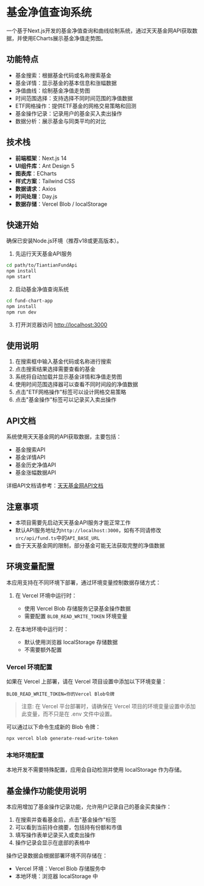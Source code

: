 # 基金净值查询系统

一个基于Next.js开发的基金净值查询和曲线绘制系统，通过天天基金网API获取数据，并使用ECharts展示基金净值走势图。

## 功能特点

- 基金搜索：根据基金代码或名称搜索基金
- 基金详情：显示基金的基本信息和涨幅数据
- 净值曲线：绘制基金净值走势图
- 时间范围选择：支持选择不同时间范围的净值数据
- ETF网格操作：提供ETF基金的网格交易策略和回测
- 基金操作记录：记录用户的基金买入卖出操作
- 数据分析：展示基金与同类平均的对比

## 技术栈

- **前端框架**：Next.js 14
- **UI组件库**：Ant Design 5
- **图表库**：ECharts
- **样式方案**：Tailwind CSS
- **数据请求**：Axios
- **时间处理**：Day.js
- **数据存储**：Vercel Blob / localStorage

## 快速开始

确保已安装Node.js环境（推荐v18或更高版本）。

1. 先运行天天基金API服务

```bash
cd path/to/TiantianFundApi
npm install
npm start
```

2. 启动基金净值查询系统

```bash
cd fund-chart-app
npm install
npm run dev
```

3. 打开浏览器访问 [http://localhost:3000](http://localhost:3000)

## 使用说明

1. 在搜索框中输入基金代码或名称进行搜索
2. 点击搜索结果选择需要查看的基金
3. 系统将自动加载并显示基金详情和净值走势图
4. 使用时间范围选择器可以查看不同时间段的净值数据
5. 点击"ETF网格操作"标签可以设计网格交易策略
6. 点击"基金操作"标签可以记录买入卖出操作

## API文档

系统使用天天基金网的API获取数据，主要包括：

- 基金搜索API
- 基金详情API
- 基金历史净值API
- 基金涨幅数据API

详细API文档请参考：[天天基金网API文档](https://kouchao.github.io/TiantianFundApi/)

## 注意事项

- 本项目需要先启动天天基金API服务才能正常工作
- 默认API服务地址为`http://localhost:3000`，如有不同请修改`src/api/fund.ts`中的`API_BASE_URL`
- 由于天天基金网的限制，部分基金可能无法获取完整的净值数据

## 环境变量配置

本应用支持在不同环境下部署，通过环境变量控制数据存储方式：

1. 在 Vercel 环境中运行时：
   - 使用 Vercel Blob 存储服务记录基金操作数据
   - 需要配置 `BLOB_READ_WRITE_TOKEN` 环境变量
   
2. 在本地环境中运行时：
   - 默认使用浏览器 localStorage 存储数据
   - 不需要额外配置

### Vercel 环境配置

如果在 Vercel 上部署，请在 Vercel 项目设置中添加以下环境变量：

```
BLOB_READ_WRITE_TOKEN=你的Vercel Blob令牌
```

> 注意: 在 Vercel 平台部署时，请确保在 Vercel 项目的环境变量设置中添加此变量，而不只是在 .env 文件中设置。

可以通过以下命令生成新的 Blob 令牌：

```bash
npx vercel blob generate-read-write-token
```

### 本地环境配置

本地开发不需要特殊配置，应用会自动检测并使用 localStorage 作为存储。

## 基金操作功能使用说明

本应用增加了基金操作记录功能，允许用户记录自己的基金买卖操作：

1. 在搜索并查看基金后，点击"基金操作"标签
2. 可以看到当前持仓摘要，包括持有份额和市值
3. 填写操作表单记录买入或卖出操作
4. 操作记录会显示在底部的表格中

操作记录数据会根据部署环境不同存储在：
- Vercel 环境：Vercel Blob 存储服务中
- 本地环境：浏览器 localStorage 中 